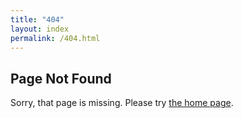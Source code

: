 ```yaml
---
title: "404"
layout: index
permalink: /404.html
---
```


## Page Not Found

Sorry, that page is missing. Please try [the home page](/).
